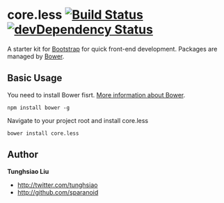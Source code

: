 # core.less [![Build Status](https://travis-ci.org/sparanoid/core.less.png)](https://travis-ci.org/sparanoid/core.less) [![devDependency Status](https://david-dm.org/sparanoid/core.less/dev-status.png)](https://david-dm.org/sparanoid/core.less#info=devDependencies)


A starter kit for [Bootstrap](https://github.com/twitter/bootstrap) for quick front-end development. Packages are managed by [Bower](https://github.com/bower/bower).

## Basic Usage

You need to install Bower fisrt. [More information about Bower](https://github.com/twitter/bower).

	npm install bower -g

Navigate to your project root and install core.less

	bower install core.less

## Author

**Tunghsiao Liu**

+ http://twitter.com/tunghsiao
+ http://github.com/sparanoid